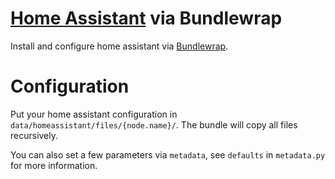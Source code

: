 # [Home Assistant](https://www.home-assistant.io/) via Bundlewrap
Install and configure home assistant via [Bundlewrap](https://bundlewrap.org).

# Configuration
Put your home assistant configuration in `data/homeassistant/files/{node.name}/`. The bundle will copy all files recursively.

You can also set a few parameters via `metadata`, see `defaults` in `metadata.py` for more information.
